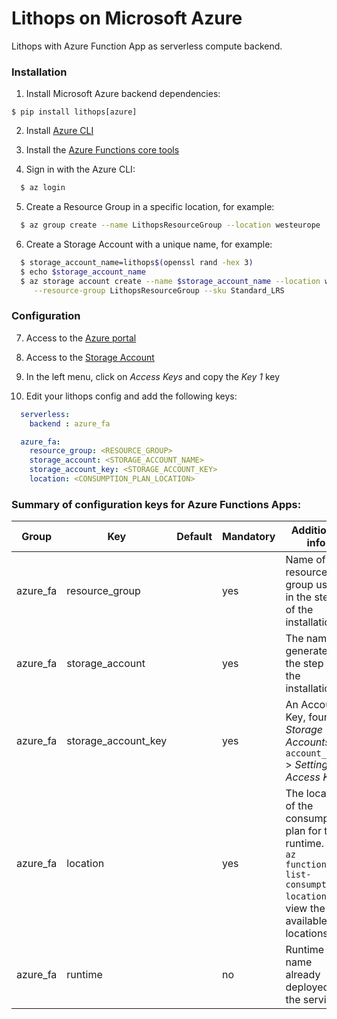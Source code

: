# Lithops on Microsoft Azure

Lithops with Azure Function App as serverless compute backend.

### Installation

1. Install Microsoft Azure backend dependencies:

```
$ pip install lithops[azure]
```

2. Install [Azure CLI](https://docs.microsoft.com/en-us/cli/azure/install-azure-cli?view=azure-cli-latest)

3. Install the [Azure Functions core tools](https://github.com/Azure/azure-functions-core-tools)

4. Sign in with the Azure CLI:

```bash
  $ az login
```

5. Create a Resource Group in a specific location, for example:

```bash
  $ az group create --name LithopsResourceGroup --location westeurope
```

6. Create a Storage Account with a unique name, for example:

```bash
  $ storage_account_name=lithops$(openssl rand -hex 3)
  $ echo $storage_account_name
  $ az storage account create --name $storage_account_name --location westeurope \
     --resource-group LithopsResourceGroup --sku Standard_LRS
```


### Configuration

7. Access to the [Azure portal](https://portal.azure.com/#home)

8. Access to the [Storage Account](https://portal.azure.com/#blade/HubsExtension/BrowseResource/resourceType/Microsoft.Storage%2FStorageAccounts)

9. In the left menu, click on *Access Keys* and copy the *Key 1* key

10. Edit your lithops config and add the following keys:

```yaml
  serverless:
    backend : azure_fa

  azure_fa:
    resource_group: <RESOURCE_GROUP>
    storage_account: <STORAGE_ACCOUNT_NAME>
    storage_account_key: <STORAGE_ACCOUNT_KEY>
    location: <CONSUMPTION_PLAN_LOCATION>
```

### Summary of configuration keys for Azure Functions Apps:

|Group|Key|Default|Mandatory|Additional info|
|---|---|---|---|---|
|azure_fa| resource_group | |yes | Name of the resource group used in the step 5 of the installation. |
|azure_fa| storage_account | |yes |  The name generated in the step 6 of the installation |
|azure_fa| storage_account_key |  | yes |  An Account Key, found in *Storage Accounts* > `account_name` > *Settings* > *Access Keys*|
|azure_fa| location |  |yes | The location of the consumption plan for the runtime. Use `az functionapp list-consumption-locations` to view the available locations.|
|azure_fa| runtime |  |no | Runtime name already deployed in the service.|
